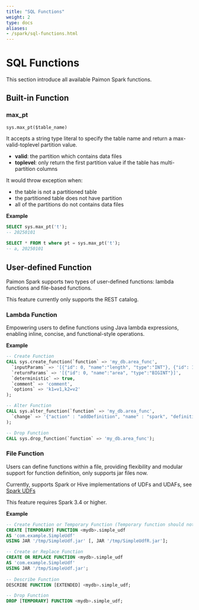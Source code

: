 ```yaml
---
title: "SQL Functions"
weight: 2
type: docs
aliases:
- /spark/sql-functions.html
---
```

<!--
Licensed to the Apache Software Foundation (ASF) under one
or more contributor license agreements.  See the NOTICE file
distributed with this work for additional information
regarding copyright ownership.  The ASF licenses this file
to you under the Apache License, Version 2.0 (the
"License"); you may not use this file except in compliance
with the License.  You may obtain a copy of the License at

  http://www.apache.org/licenses/LICENSE-2.0

Unless required by applicable law or agreed to in writing,
software distributed under the License is distributed on an
"AS IS" BASIS, WITHOUT WARRANTIES OR CONDITIONS OF ANY
KIND, either express or implied.  See the License for the
specific language governing permissions and limitations
under the License.
-->

# SQL Functions

This section introduce all available Paimon Spark functions.

## Built-in Function

### max_pt

`sys.max_pt($table_name)`

It accepts a string type literal to specify the table name and return a max-valid-toplevel partition value.
- **valid**: the partition which contains data files
- **toplevel**: only return the first partition value if the table has multi-partition columns

It would throw exception when:
- the table is not a partitioned table
- the partitioned table does not have partition
- all of the partitions do not contains data files

**Example**

```sql
SELECT sys.max_pt('t');
-- 20250101
 
SELECT * FROM t where pt = sys.max_pt('t');
-- a, 20250101
```

## User-defined Function

Paimon Spark supports two types of user-defined functions: lambda functions and file-based functions.

This feature currently only supports the REST catalog.

### Lambda Function

Empowering users to define functions using Java lambda expressions, enabling inline, concise, and functional-style operations.

**Example**

```sql
-- Create Function
CALL sys.create_function(`function` => 'my_db.area_func',
  `inputParams` => '[{"id": 0, "name":"length", "type":"INT"}, {"id": 1, "name":"width", "type":"INT"}]',
  `returnParams` => '[{"id": 0, "name":"area", "type":"BIGINT"}]',
  `deterministic` => true,
  `comment` => 'comment',
  `options` => 'k1=v1,k2=v2'
);

-- Alter Function
CALL sys.alter_function(`function` => 'my_db.area_func',
  `change` => '{"action" : "addDefinition", "name" : "spark", "definition" : {"type" : "lambda", "definition" : "(Integer length, Integer width) -> { return (long) length * width; }", "language": "JAVA" } }'
);

-- Drop Function
CALL sys.drop_function(`function` => 'my_db.area_func');
```

### File Function

Users can define functions within a file, providing flexibility and modular support for function definition, only supports jar files now.

Currently, supports Spark or Hive implementations of UDFs and UDAFs, see [Spark UDFs](https://spark.apache.org/docs/latest/sql-ref-functions.html#udfs-user-defined-functions)

This feature requires Spark 3.4 or higher.

**Example**

```sql
-- Create Function or Temporary Function (Temporary function should not specify database name)
CREATE [TEMPORARY] FUNCTION <mydb>.simple_udf
AS 'com.example.SimpleUdf' 
USING JAR '/tmp/SimpleUdf.jar' [, JAR '/tmp/SimpleUdfR.jar'];

-- Create or Replace Function
CREATE OR REPLACE FUNCTION <mydb>.simple_udf 
AS 'com.example.SimpleUdf'
USING JAR '/tmp/SimpleUdf.jar';
       
-- Describe Function
DESCRIBE FUNCTION [EXTENDED] <mydb>.simple_udf;

-- Drop Function
DROP [TEMPORARY] FUNCTION <mydb>.simple_udf;
```
